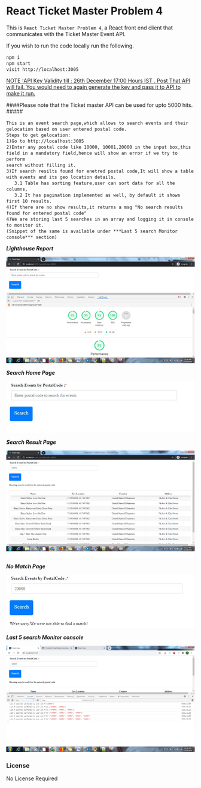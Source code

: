 # React Ticket Master Problem 4

This is `React Ticket Master Problem 4`, a React front end client that communicates with the Ticket Master Event API.


If you wish to run the code locally run the following.

```
npm i
npm start
visit http://localhost:3005
```


 <ins> NOTE :API Key Validity till : 26th December 17:00 Hours IST . Post That API will fail. You would need to again generate the key and pass it to API to make it run.</ins>

####Please note that the Ticket master API can be used for upto 5000 hits. #####

```
This is an event search page,which allows to search events and their gelocation based on user entered postal code.
Steps to get gelocation:
1)Go to http://localhost:3005
2)Enter any postal code like 10000, 10001,20000 in the input box,this field in a mandatory field,hence will show an error if we try to perform 
search without filling it.
3)If search resilts found for enetred postal code,It will show a table with events and its geo location details.
   3.1 Table has sorting feature,user can sort data for all the columns, 
   3.2 It has pagination implemented as well, by default it shows first 10 results.
4)If there are no show results,it returns a msg "No search results found for entered postal code"   
4)We are storing last 5 searches in an array and logging it in console to monitor it.
(Snippet of the same is available under ***Last 5 search Monitor console*** section)
```


***Lighthouse Report***

![alt text](https://github.com/pjha0103/Problem4TicketMaster/blob/master/src/assets/lighthousereport.png "Browse")

***Search Home Page***

![alt text](https://github.com/pjha0103/Problem4TicketMaster/blob/master/src/assets/SearchHomePage.JPG "Browse")

***Search Result Page***

![alt text](https://github.com/pjha0103/Problem4TicketMaster/blob/master/src/assets/resultpage.png "Browse")

***No Match Page***

![alt text](https://github.com/pjha0103/Problem4TicketMaster/blob/master/src/assets/noresultpage.JPG "Browse")

***Last 5 search Monitor console***

![alt text](https://github.com/pjha0103/Problem4TicketMaster/blob/master/src/assets/RecentSearchConsoleMonitor.png "Browse")

### License

No License Required
